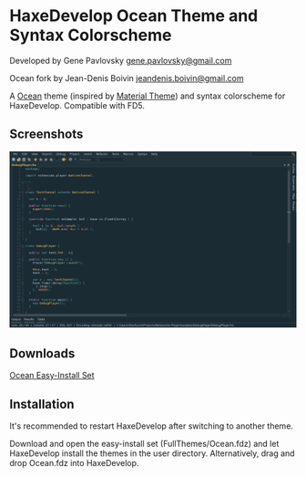 HaxeDevelop Ocean Theme and Syntax Colorscheme
===================================================

Developed by Gene Pavlovsky <gene.pavlovsky@gmail.com>

Ocean fork by Jean-Denis Boivin <jeandenis.boivin@gmail.com>

A [Ocean](https://github.com/ihodev/sublime-boxy#boxy-ocean--material) theme (inspired by [Material Theme](https://github.com/equinusocio/material-theme)) and syntax colorscheme for HaxeDevelop. Compatible with FD5.

Screenshots
-----------

![ocean](/image/capture.png?raw=true "Screengrab")

Downloads
------------

[Ocean Easy-Install Set](https://github.com/starburst997/haxedevelop-colors-ocean/blob/master/dist/FullThemes/Ocean.fdz?raw=true)

Installation
------------

It's recommended to restart HaxeDevelop after switching to another theme.

Download and open the easy-install set (FullThemes/Ocean.fdz) and let HaxeDevelop install the themes in the user directory. Alternatively, drag and drop Ocean.fdz into HaxeDevelop.